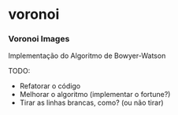 # voronoi
### Voronoi Images

Implementação do Algoritmo de Bowyer-Watson

TODO:
* Refatorar o código
* Melhorar o algoritmo (implementar o fortune?)
* Tirar as linhas brancas, como? (ou não tirar)
